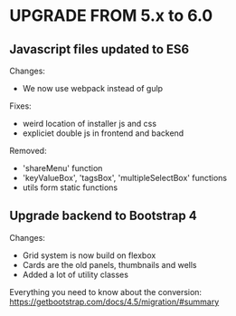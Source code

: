 UPGRADE FROM 5.x to 6.0
=======================

## Javascript files updated to ES6

Changes:

- We now use webpack instead of gulp

Fixes:

- weird location of installer js and css
- expliciet double js in frontend and backend

Removed:

- 'shareMenu' function
- 'keyValueBox', 'tagsBox', 'multipleSelectBox' functions
- utils form static functions

## Upgrade backend to Bootstrap 4

Changes:

- Grid system is now build on flexbox
- Cards are the old panels, thumbnails and wells
- Added a lot of utility classes

Everything you need to know about the conversion: https://getbootstrap.com/docs/4.5/migration/#summary
